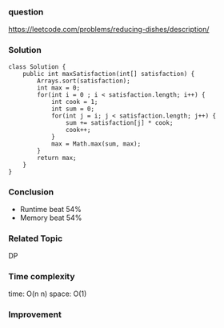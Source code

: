 ### question
https://leetcode.com/problems/reducing-dishes/description/
### Solution
```
class Solution {
    public int maxSatisfaction(int[] satisfaction) {
        Arrays.sort(satisfaction);
        int max = 0;
        for(int i = 0 ; i < satisfaction.length; i++) {
            int cook = 1;
            int sum = 0;
            for(int j = i; j < satisfaction.length; j++) {
                sum += satisfaction[j] * cook;
                cook++;
            }
            max = Math.max(sum, max);
        }
        return max;
    }
}
```
### Conclusion
- Runtime beat 54%
- Memory beat 54%

### Related Topic
DP

### Time complexity
time: O(n n)
space: O(1)

### Improvement